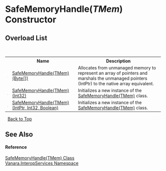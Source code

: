 # SafeMemoryHandle(*TMem*) Constructor 
 


## Overload List
&nbsp;<table><tr><th></th><th>Name</th><th>Description</th></tr><tr><td>![Protected method](media/protmethod.gif "Protected method")</td><td><a href="9cfd2906-432e-c417-7884-5fb62e4e0214">SafeMemoryHandle(TMem)(Byte[])</a></td><td>
Allocates from unmanaged memory to represent an array of pointers and marshals the unmanaged pointers (IntPtr) to the native array equivalent.</td></tr><tr><td>![Protected method](media/protmethod.gif "Protected method")</td><td><a href="eb2f697d-eb94-b074-cf2f-652fd572ec2c">SafeMemoryHandle(TMem)(Int32)</a></td><td>
Initializes a new instance of the <a href="6728d742-76e3-c51d-b40d-87ee7189c641">SafeMemoryHandle(TMem)</a> class.</td></tr><tr><td>![Protected method](media/protmethod.gif "Protected method")</td><td><a href="ece1e5f6-2c13-dd26-5af2-3270ee7619d8">SafeMemoryHandle(TMem)(IntPtr, Int32, Boolean)</a></td><td>
Initializes a new instance of the <a href="6728d742-76e3-c51d-b40d-87ee7189c641">SafeMemoryHandle(TMem)</a> class.</td></tr></table>&nbsp;
<a href="#safememoryhandle(*tmem*)-constructor">Back to Top</a>

## See Also


#### Reference
<a href="6728d742-76e3-c51d-b40d-87ee7189c641">SafeMemoryHandle(TMem) Class</a><br /><a href="46913109-b3e0-3b59-6f7f-071f8aa90bf0">Vanara.InteropServices Namespace</a><br />